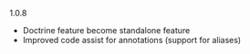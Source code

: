 1.0.8
* Doctrine feature become standalone feature
* Improved code assist for annotations (support for aliases)
